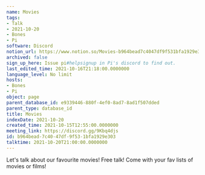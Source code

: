 ```yaml
---
name: Movies
tags:
- Talk
- 2021-10-20
- Bones
- Pi
software: Discord
notion_url: https://www.notion.so/Movies-b964bead7c4047df9f531bfa1929e303
archived: false
sign_up_here: Issue pi#helpsignup in Pi's discord to find out.
last_edited_time: 2021-10-16T21:18:00.0000000
language_level: No limit
hosts:
- Bones
- Pi
object: page
parent_database_id: e9339446-880f-4ef0-8ad7-8ad1f507dded
parent_type: database_id
title: Movies
indexDate: 2021-10-20
created_time: 2021-10-15T12:55:00.0000000
meeting_link: https://discord.gg/9Kbq4djs
id: b964bead-7c40-47df-9f53-1bfa1929e303
talktime: 2021-10-20T21:00:00.0000000
---
```


Let's talk about our favourite movies!
Free talk! Come with your fav lists of movies or films!


